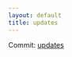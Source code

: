 ```yaml
---
layout: default
title: updates
---
```


Commit: [updates](https://github.com/DanGahanCGI/DanGahanCGI.github.io/commit/dc52fc04be71f3ff208b7f1fa02528f672873bc1)

